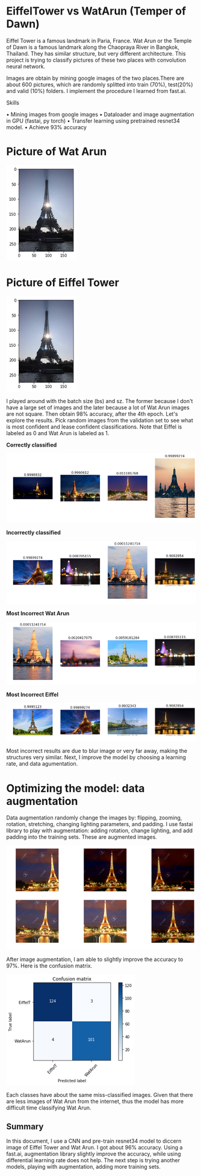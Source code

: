 # EiffelTower vs WatArun (Temper of Dawn)

Eiffel Tower is a famous landmark in Paria, France. Wat Arun or the Temple of Dawn is a famous landmark along the Chaopraya River in Bangkok, Thailand. They has similar structure, but very different architecture. This project is trying to classify pictures of these two places with convolution neural network.

Images are obtain by mining google images of the two places.There are about 600 pictures, which are randomly splitted into train (70%), test(20%) and valid (10%) folders. I implement the procedure I learned from fast.ai.

Skills

•	Mining images from google images 
•	Dataloader and image augmentation in GPU (fastai, py torch)
•	Transfer learning using pretrained resnet34 model.
•	Achieve 93% accuracy 

# Picture of Wat Arun
![](https://github.com/worasom/EiffelTower_vs_WatArun/blob/master/gitfigures/fig1.png)

# Picture of Eiffel Tower
![](https://github.com/worasom/EiffelTower_vs_WatArun/blob/master/gitfigures/fig1.png)

I played around with the batch size (bs) and sz. The former because I don't have a large set of images and the later because a lot of Wat Arun images are not square. Then obtain 98% accuracy, after the 4th epoch. Let's explore the results. Pick random images from the validation set to see what is most confident and lease confident classifications. Note that Eiffel is labeled as 0 and Wat Arun is labeled as 1.

**Correctly classified**

![](https://github.com/worasom/EiffelTower_vs_WatArun/blob/master/gitfigures/fig3.png)

**Incorrectly classified**

![](https://github.com/worasom/EiffelTower_vs_WatArun/blob/master/gitfigures/fig4.png)

**Most Incorrect Wat Arun**

![](https://github.com/worasom/EiffelTower_vs_WatArun/blob/master/gitfigures/fig6.png)

**Most Incorrect Eiffel**

![](https://github.com/worasom/EiffelTower_vs_WatArun/blob/master/gitfigures/fig5.png)

Most incorrect results are due to blur image or very far away, making the structures very similar. Next, I improve the model by choosing a learning rate, and data agumentation. 

# Optimizing the model: data augmentation
Data augmentation randomly change the images by: flipping, zooming, rotation, stretching, changing lighting parameters, and padding. I use fastai library to play with augmentation: adding rotation, change lighting, and add padding into the training sets.
These are augmented images. 

![](https://github.com/worasom/EiffelTower_vs_WatArun/blob/master/gitfigures/fig7.png)

After image augmentation, I am able to slightly improve the accuracy to 97%. Here is the confusion matrix.

![](https://github.com/worasom/EiffelTower_vs_WatArun/blob/master/gitfigures/fig8.png)

Each classes have about the same miss-classified images. Given that there are less images of Wat Arun from the internet, thus the model has more difficult time classifying Wat Arun. 

## Summary

In this document, I use a CNN and pre-train resnet34 model to diccern image of Eiffel Tower and Wat Arun. I got about 96% accuracy. Using a fast.ai, augmentation library slightly improve the accuracy, while using differential learning rate does not help. The next step is trying another models, playing with augmentation, adding more training sets.


